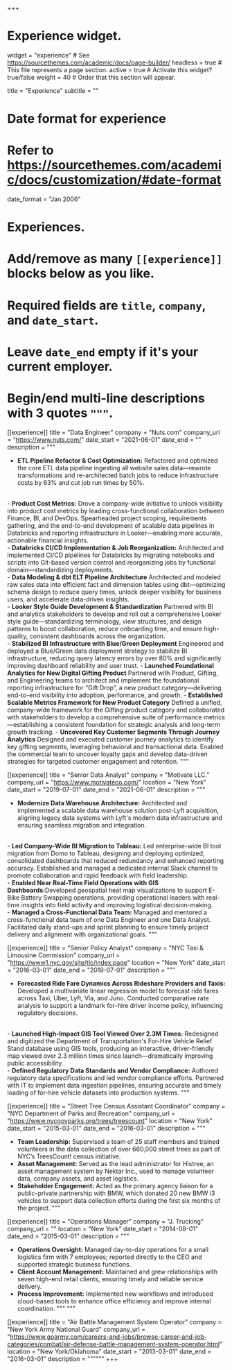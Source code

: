 +++
# Experience widget.
widget = "experience"  # See https://sourcethemes.com/academic/docs/page-builder/
headless = true  # This file represents a page section.
active = true  # Activate this widget? true/false
weight = 40  # Order that this section will appear.

title = "Experience"
subtitle = ""

# Date format for experience
#   Refer to https://sourcethemes.com/academic/docs/customization/#date-format
date_format = "Jan 2006"

# Experiences.
#   Add/remove as many `[[experience]]` blocks below as you like.
#   Required fields are `title`, `company`, and `date_start`.
#   Leave `date_end` empty if it's your current employer.
#   Begin/end multi-line descriptions with 3 quotes `"""`.

[[experience]]
  title = "Data Engineer"
  company = "Nuts.com"
  company_url = "https://www.nuts.com/"
  date_start = "2021-06-01"
  date_end = ""
  description = """
- <b>ETL Pipeline Refactor & Cost Optimization:</b> Refactored and optimized the core ETL data pipeline ingesting all website sales data—rewrote transformations and re-architected batch jobs to reduce infrastructure costs by 63% and cut job run times by 50%.
<br>
- <b>Product Cost Metrics:</b> Drove a company-wide initiative to unlock visibility into product cost metrics by leading cross-functional collaboration between Finance, BI, and DevOps. Spearheaded project scoping, requirements gathering, and the end-to-end development of scalable data pipelines in Databricks and reporting infrastructure in Looker—enabling more accurate, actionable financial insights.
<br>
- <b>Databricks CI/CD Implementation & Job Reorganization:</b> Architected and implemented CI/CD pipelines for Databricks by migrating notebooks and scripts into Git-based version control and reorganizing jobs by functional domain—standardizing deployments.
<br>
- <b>Data Modeling & dbt ELT Pipeline Architecture</b> Architected and modeled raw sales data into efficient fact and dimension tables using dbt—optimizing schema design to reduce query times, unlock deeper visibility for business users, and accelerate data-driven insights.
<br>
- <b>Looker Style Guide Development & Standardization</b> Partnered with BI and analytics stakeholders to develop and roll out a comprehensive Looker style guide—standardizing terminology, view structures, and design patterns to boost collaboration, reduce onboarding time, and ensure high-quality, consistent dashboards across the organization.
<br>
- <b>Stabilized BI Infrastructure with Blue/Green Deployment</b> Engineered and deployed a Blue/Green data deployment strategy to stabilize BI infrastructure, reducing query latency errors by over 80% and significantly improving dashboard reliability and user trust.
- <b>Launched Foundational Analytics for New Digital Gifting Product</b> Partnered with Product, Gifting, and Engineering teams to architect and implement the foundational reporting infrastructure for “Gift Drop”, a new product category—delivering end-to-end visibility into adoption, performance, and growth.
- <b>Established Scalable Metrics Framework for New Product Category</b> Defined a unified, company-wide framework for the Gifting product category and collaborated with stakeholders to develop a comprehensive suite of performance metrics—establishing a consistent foundation for strategic analysis and long-term growth tracking.
- <b>Uncovered Key Customer Segments Through Journey Analytics</b> Designed and executed customer journey analytics to identify key gifting segments, leveraging behavioral and transactional data. Enabled the commercial team to uncover loyalty gaps and develop data-driven strategies for targeted customer engagement and retention.
"""

[[experience]]
  title = "Senior Data Analyst"
  company = "Motivate LLC."
  company_url = "https://www.motivateco.com/"
  location = "New York"
  date_start = "2019-07-01"
  date_end = "2021-06-01"
  description = """
- <b>Modernize Data Warehouse Architecture:</b> Architected and implemented a scalable data warehouse solution post-Lyft acquisition, aligning legacy data systems with Lyft's modern data infrastructure and ensuring seamless migration and integration.
<br>
- <b>Led Company-Wide BI Migration to Tableau:</b> Led enterprise-wide BI tool migration from Domo to Tableau, designing and deploying optimized, consolidated dashboards that reduced redundancy and enhanced reporting accuracy. Established and managed a dedicated internal Slack channel to promote collaboration and rapid feedback with field leadership.
<br>
- <b>Enabled Near Real-Time Field Operations with GIS Dashboards:</b>Developed geospatial heat map visualizations to support E-Bike Battery Swapping operations, providing operational leaders with real-time insights into field activity and improving logistical decision-making.
<br>
- <b>Managed a Cross-Functional Data Team:</b> Managed and mentored a cross-functional data team of one Data Engineer and one Data Analyst. Facilitated daily stand-ups and sprint planning to ensure timely project delivery and alignment with organizational goals.
"""

[[experience]]
  title = "Senior Policy Analyst"
  company = "NYC Taxi & Limousine Commission"
  company_url = "https://www1.nyc.gov/site/tlc/index.page"
  location = "New York"
  date_start = "2016-03-01"
  date_end = "2019-07-01"
  description = """
- <b>Forecasted Ride Fare Dynamics Across Rideshare Providers and Taxis:</b> Developed a multivariate linear regression model to forecast ride fares across Taxi, Uber, Lyft, Via, and Juno. Conducted comparative rate analysis to support a landmark for-hire driver income policy, influencing regulatory decisions.
<br>
- <b>Launched High-Impact GIS Tool Viewed Over 2.3M Times:</b> Redesigned and digitized the Department of Transportation's For-Hire Vehicle Relief Stand database using GIS tools, producing an interactive, driver-friendly map viewed over 2.3 million times since launch—dramatically improving public accessibility.
<br>
- <b>Defined Regulatory Data Standards and Vendor Compliance:</b> Authored regulatory data specifications and led vendor compliance efforts. Partnered with IT to implement data ingestion pipelines, ensuring accurate and timely loading of for-hire vehicle datasets into production systems.
"""

[[experience]]
  title = "Street Tree Census Assistant Coordinator"
  company = "NYC Department of Parks and Recreation"
  company_url = "https://www.nycgovparks.org/trees/treescount"
  location = "New York"
  date_start = "2015-03-01"
  date_end = "2016-03-01"
  description = """
- <b>Team Leadership:</b> Supervised a team of 25 staff members and trained volunteers in the data collection of over 660,000 street trees as part of NYC’s TreesCount! census initiative.
- <b>Asset Management:</b> Served as the lead administrator for Histree, an asset management system by Nektar Inc., used to manage volunteer data, company assets, and asset logistics.
- <b>Stakeholder Engagement:</b> Acted as the primary agency liaison for a public-private partnership with BMW, which donated 20 new BMW i3 vehicles to support data collection efforts during the first six months of the project.
"""

[[experience]]
  title = "Operations Manager"
  company = "J. Trucking"
  company_url = ""
  location = "New York"
  date_start = "2014-08-01"
  date_end = "2015-03-01"
  description = """
- <b>Operations Oversight:</b> Managed day-to-day operations for a small logistics firm with 7 employees; reported directly to the CEO and supported strategic business functions.
- <b>Client Account Management:</b> Maintained and grew relationships with seven high-end retail clients, ensuring timely and reliable service delivery.
- <b>Process Improvement:</b> Implemented new workflows and introduced cloud-based tools to enhance office efficiency and improve internal coordination.
"""
  """

[[experience]]
  title = "Air Battle Management System Operator"
  company = "New York Army National Guard"
  company_url = "https://www.goarmy.com/careers-and-jobs/browse-career-and-job-categories/combat/air-defense-battle-management-system-operator.html"
  location = "New York/Oklahoma"
  date_start = "2013-03-01"
  date_end = "2016-03-01"
  description = """"""
+++
